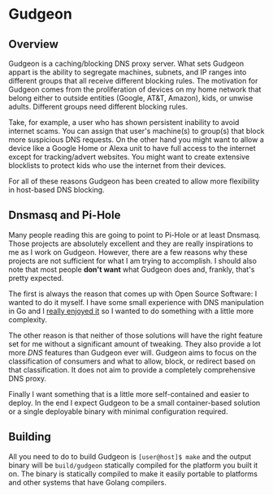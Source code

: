 # Gudgeon

## Overview

Gudgeon is a caching/blocking DNS proxy server. What sets Gudgeon appart is the ability to segregate machines, subnets, and IP ranges into different groups that all receive different blocking rules. The motivation for Gudgeon comes from the proliferation of devices on my home network that belong either to outside entities (Google, AT&T, Amazon), kids, or unwise adults. Different groups need different blocking rules.

Take, for example, a user who has shown persistent inability to avoid internet scams. You can assign that user's machine(s) to group(s) that block more suspicious DNS requests. On the other hand you might want to allow a device like a Google Home or Alexa unit to have full access to the internet except for tracking/advert websites. You might want to create extensive blocklists to protect kids who use the internet from their devices.

For all of these reasons Gudgeon has been created to allow more flexibility in host-based DNS blocking.

## Dnsmasq and Pi-Hole

Many people reading this are going to point to Pi-Hole or at least Dnsmasq. Those projects are absolutely excellent and they are really inspirations to me as I work on Gudgeon. However, there are a few reasons why these projects are not sufficient for what I am trying to accomplish. I should also note that most people **don't want** what Gudgeon does and, frankly, that's pretty expected.

The first is always the reason that comes up with Open Source Software: I wanted to do it myself. I have some small experience with DNS manipulation in Go and I [really enjoyed it](https://github.com/chrisruffalo/gyip) so I wanted to do something with a little more complexity.

The other reason is that neither of those solutions will have the right feature set for me without a significant amount of tweaking. They also provide a lot more *DNS* features than Gudgeon ever will. Gudgeon aims to focus on the classification of consumers and what to allow, block, or redirect based on that classification. It does not aim to provide a completely comprehensive DNS proxy.

Finally I want something that is a little more self-contained and easier to deploy. In the end I expect Gudgeon to be a small container-based solution or a single deployable binary with minimal configuration required.

## Building

All you need to do to build Gudgeon is `[user@host]$ make` and the output binary will be `build/gudgeon` statically compiled for the platform you built it on. The binary is statically compiled to make it easily portable to platforms and other systems that have Golang compilers.